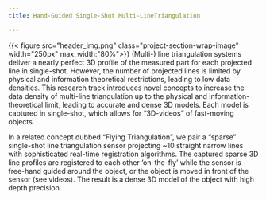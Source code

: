 ```yaml
---
title: Hand-Guided Single-Shot Multi-LineTriangulation

---
```

{{< figure src="header_img.png" class="project-section-wrap-image" width="250px" max_width:"80%">}}
(Multi-) line triangulation systems deliver a nearly perfect 3D profile of the measured part for each projected line in single-shot. However, the number of projected lines is limited by physical and information theoretical restrictions, leading to low data densities. This research track introduces novel concepts to increase the data density of multi-line triangulation up to the physical and information-theoretical limit, leading to accurate and dense 3D models. Each model is captured in single-shot, which allows for “3D-videos” of fast-moving objects. 

 In a related concept dubbed “Flying Triangulation”, we pair a “sparse” single-shot line triangulation sensor projecting ~10 straight narrow lines with sophisticated real-time registration algorithms. The captured sparse 3D line profiles are registered to each other ‘on-the-fly’ while the sensor is free-hand guided around the object, or the object is moved in front of the sensor (see videos). The result is a dense 3D model of the object with high depth precision.